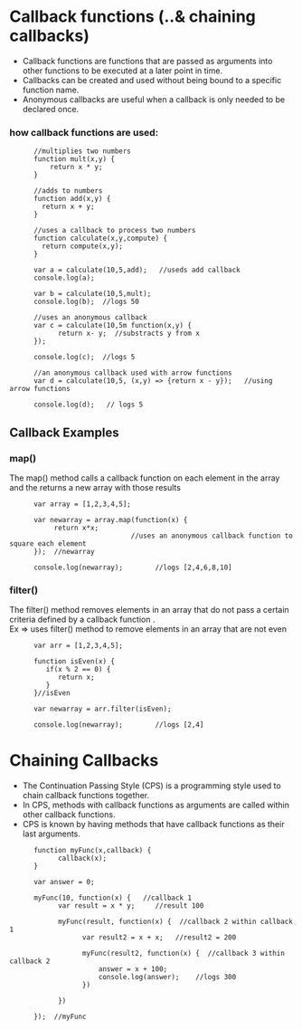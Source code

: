 # Callback functions (..& chaining callbacks)
- Callback functions are functions that are passed as arguments into other functions to be executed at a later point in time.
- Callbacks can be created and used without being bound to a specific function name.
- Anonymous callbacks are useful when a callback is only needed to be declared once.

### how callback functions are used:

```
      //multiplies two numbers
      function mult(x,y) {
          return x * y;
      }
      
      //adds to numbers
      function add(x,y) {
        return x + y;
      }
      
      //uses a callback to process two numbers
      function calculate(x,y,compute) {
        return compute(x,y);
      }
      
      var a = calculate(10,5,add);   //useds add callback
      console.log(a);
      
      var b = calculate(10,5,mult);
      console.log(b);  //logs 50
      
      //uses an anonymous callback
      var c = calculate(10,5m function(x,y) {
            return x- y;  //substracts y from x
      });
      
      console.log(c);  //logs 5
      
      //an anonymous callback used with arrow functions
      var d = calculate(10,5, (x,y) => {return x - y});   //using arrow functions
      
      console.log(d);   // logs 5

```

## Callback Examples

### map()
The map() method calls a callback function on each element in the array and the returns a new array with those results

```
      var array = [1,2,3,4,5];
      
      var newarray = array.map(function(x) {
           return x*x; 
                              //uses an anonymous callback function to square each element
      });  //newarray
      
      console.log(newarray);        //logs [2,4,6,8,10]

```

### filter()
The filter() method removes elements in an array that do not pass a certain criteria defined by a callback function .      
Ex => uses filter() method to remove elements in an array that are not even

```
      var arr = [1,2,3,4,5];
      
      function isEven(x) {
         if(x % 2 == 0) {
            return x;  
         }
      }//isEven
      
      var newarray = arr.filter(isEven);
      
      console.log(newarray);        //logs [2,4]

```

# Chaining Callbacks
- The Continuation Passing Style (CPS) is a programming style used to chain callback functions together.    
- In CPS, methods with callback functions as arguments are called within other callback functions.
- CPS is known by having methods that have callback functions as their last arguments.

```
      function myFunc(x,callback) {
            callback(x);
      }
      
      var answer = 0;
      
      myFunc(10, function(x) {   //callback 1
            var result = x * y;     //result 100
      
            myFunc(result, function(x) {  //callback 2 within callback 1
                  var result2 = x + x;   //result2 = 200
            
                  myFunc(result2, function(x) {  //callback 3 within callback 2
                      answer = x + 100;
                      console.log(answer);    //logs 300
                  })
               
            })
      
      });  //myFunc

```





















